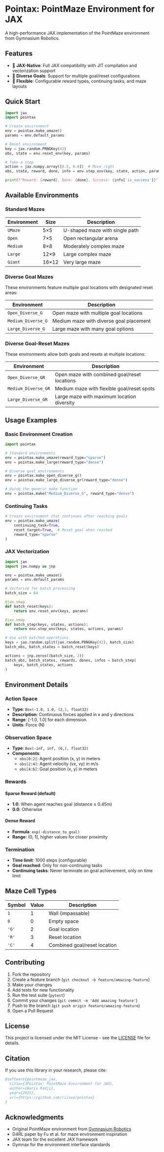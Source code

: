 # Pointax: PointMaze Environment for JAX

A high-performance JAX implementation of the PointMaze environment from Gymnasium Robotics.

## Features

- 🚀 **JAX-Native**: Full JAX compatibility with JIT compilation and vectorization support
- 🎯 **Diverse Goals**: Support for multiple goal/reset configurations
- 🔧 **Flexible**: Configurable reward types, continuing tasks, and maze layouts


## Quick Start

```python
import jax
import pointax

# Create environment
env = pointax.make_umaze()
params = env.default_params

# Reset environment
key = jax.random.PRNGKey(42)
obs, state = env.reset_env(key, params)

# Take a step
action = jax.numpy.array([0.5, 0.0])  # Move right
obs, state, reward, done, info = env.step_env(key, state, action, params)

print(f"Reward: {reward}, Done: {done}, Success: {info['is_success']}")
```

## Available Environments

### Standard Mazes

| Environment | Size | Description |
|-------------|------|-------------|
| `UMaze` | 5×5 | U-shaped maze with single path |
| `Open` | 7×5 | Open rectangular arena |
| `Medium` | 8×8 | Moderately complex maze |
| `Large` | 12×9 | Large complex maze |
| `Giant` | 16×12 | Very large maze |

### Diverse Goal Mazes

These environments feature multiple goal locations with designated reset areas:

| Environment | Description |
|-------------|-------------|
| `Open_Diverse_G` | Open maze with multiple goal locations |
| `Medium_Diverse_G` | Medium maze with diverse goal placement |
| `Large_Diverse_G` | Large maze with many goal options |

### Diverse Goal-Reset Mazes

These environments allow both goals and resets at multiple locations:

| Environment | Description |
|-------------|-------------|
| `Open_Diverse_GR` | Open maze with combined goal/reset locations |
| `Medium_Diverse_GR` | Medium maze with flexible goal/reset spots |
| `Large_Diverse_GR` | Large maze with maximum location diversity |

## Usage Examples

### Basic Environment Creation

```python
import pointax

# Standard environments
env = pointax.make_umaze(reward_type="sparse")
env = pointax.make_large(reward_type="dense")

# Diverse goal environments
env = pointax.make_open_diverse_g()
env = pointax.make_large_diverse_gr(reward_type="dense")

# Using the generic make function
env = pointax.make("Medium_Diverse_G", reward_type="dense")
```

### Continuing Tasks

```python
# Create environment that continues after reaching goals
env = pointax.make_umaze(
    continuing_task=True,
    reset_target=True,  # Reset goal when reached
    reward_type="sparse"
)
```

### JAX Vectorization

```python
import jax
import jax.numpy as jnp

env = pointax.make_umaze()
params = env.default_params

# Vectorize for batch processing
batch_size = 64

@jax.vmap
def batch_reset(keys):
    return env.reset_env(keys, params)

@jax.vmap
def batch_step(keys, states, actions):
    return env.step_env(keys, states, actions, params)

# Use with batched operations
keys = jax.random.split(jax.random.PRNGKey(42), batch_size)
batch_obs, batch_states = batch_reset(keys)

actions = jnp.zeros((batch_size, 2))
batch_obs, batch_states, rewards, dones, infos = batch_step(
    keys, batch_states, actions
)
```

## Environment Details

### Action Space

- **Type**: `Box(-1.0, 1.0, (2,), float32)`
- **Description**: Continuous forces applied in x and y directions
- **Range**: [-1.0, 1.0] for each dimension
- **Units**: Force (N)

### Observation Space

- **Type**: `Box(-inf, inf, (6,), float32)`
- **Components**:
  - `obs[0:2]`: Agent position (x, y) in meters
  - `obs[2:4]`: Agent velocity (vx, vy) in m/s
  - `obs[4:6]`: Goal position (x, y) in meters

### Rewards

#### Sparse Reward (default)
- **1.0**: When agent reaches goal (distance ≤ 0.45m)
- **0.0**: Otherwise

#### Dense Reward
- **Formula**: `exp(-distance_to_goal)`
- **Range**: (0, 1], higher values for closer proximity

### Termination

- **Time limit**: 1000 steps (configurable)
- **Goal reached**: Only for non-continuing tasks
- **Continuing tasks**: Never terminate on goal achievement, only on time limit

## Maze Cell Types

| Symbol | Value | Description |
|--------|-------|-------------|
| `1` | 1 | Wall (impassable) |
| `0` | 0 | Empty space |
| `'G'` | 2 | Goal location |
| `'R'` | 3 | Reset location |
| `'C'` | 4 | Combined goal/reset location |


## Contributing

1. Fork the repository
2. Create a feature branch (`git checkout -b feature/amazing-feature`)
3. Make your changes
4. Add tests for new functionality
5. Run the test suite (`pytest`)
6. Commit your changes (`git commit -m 'Add amazing feature'`)
7. Push to the branch (`git push origin feature/amazing-feature`)
8. Open a Pull Request

## License

This project is licensed under the MIT License - see the [LICENSE](LICENSE) file for details.

## Citation

If you use this library in your research, please cite:

```bibtex
@software{pointmaze_jax,
  title={JPointax: PointMaze Environment for JAX},
  author={Waris Radji},
  year={2025},
  url={https://github.com/riiswa/pointax}
}
```

## Acknowledgments

- Original PointMaze environment from [Gymnasium Robotics](https://github.com/Farama-Foundation/Gymnasium-Robotics)
- D4RL paper by Fu et al. for maze environment inspiration
- JAX team for the excellent JAX framework
- Gymnax for the environment interface standards